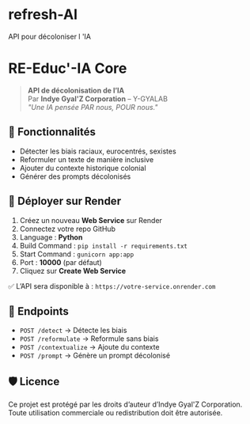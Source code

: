 # refresh-AI
API pour décoloniser l 'IA
# RE-Educ'-IA Core

> **API de décolonisation de l’IA**  
> Par **Indye Gyal'Z Corporation** – Y-GYALAB  
> *"Une IA pensée PAR nous, POUR nous."*

## 🔧 Fonctionnalités

- Détecter les biais raciaux, eurocentrés, sexistes
- Reformuler un texte de manière inclusive
- Ajouter du contexte historique colonial
- Générer des prompts décolonisés

## 🚀 Déployer sur Render

1. Créez un nouveau **Web Service** sur Render
2. Connectez votre repo GitHub
3. Language : **Python**
4. Build Command : `pip install -r requirements.txt`
5. Start Command : `gunicorn app:app`
6. Port : **10000** (par défaut)
7. Cliquez sur **Create Web Service**

✅ L’API sera disponible à : `https://votre-service.onrender.com`

## 📡 Endpoints

- `POST /detect` → Détecte les biais
- `POST /reformulate` → Reformule sans biais
- `POST /contextualize` → Ajoute du contexte
- `POST /prompt` → Génère un prompt décolonisé

## 🛡️ Licence
Ce projet est protégé par les droits d’auteur d’Indye Gyal'Z Corporation.  
Toute utilisation commerciale ou redistribution doit être autorisée.
